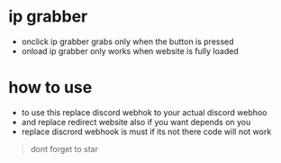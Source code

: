 # ip grabber 
- onclick ip grabber grabs only when the button is pressed
- onload ip grabber only works when website is fully loaded

# how to use 
- to use this replace discord webhok to your actual discord webhoo
- and replace redirect website also if you want depends on you
- replace discrord webhook is must if its not there code will not work
 
> dont forget to star 
